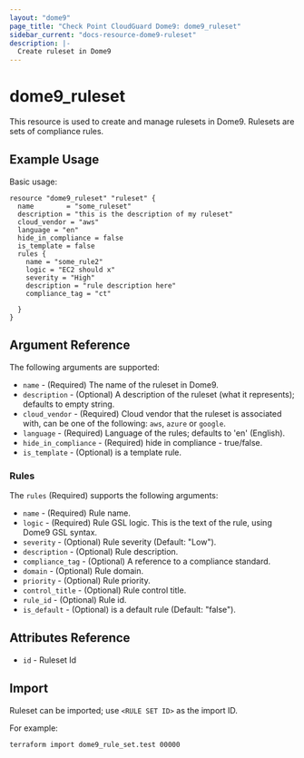 ```yaml
---
layout: "dome9"
page_title: "Check Point CloudGuard Dome9: dome9_ruleset"
sidebar_current: "docs-resource-dome9-ruleset"
description: |-
  Create ruleset in Dome9
---
```


# dome9_ruleset

This resource is used to create and manage rulesets in Dome9. Rulesets are sets of compliance rules.

## Example Usage

Basic usage:

```hcl
resource "dome9_ruleset" "ruleset" {
  name        = "some_ruleset"
  description = "this is the description of my ruleset"
  cloud_vendor = "aws"
  language = "en"
  hide_in_compliance = false
  is_template = false
  rules {
    name = "some_rule2"
    logic = "EC2 should x"
    severity = "High"
    description = "rule description here"
    compliance_tag = "ct"
  
  }
}

```

## Argument Reference

The following arguments are supported:

* `name` - (Required) The name of the ruleset in Dome9.
* `description` - (Optional) A description of the ruleset (what it represents); defaults to empty string.
* `cloud_vendor` - (Required) Cloud vendor that the ruleset is associated with, can be one of the following: `aws`, `azure` or `google`.
* `language` - (Required) Language of the rules; defaults to 'en' (English).
* `hide_in_compliance` - (Required) hide in compliance - true/false.
* `is_template` - (Optional) is a template rule.


### Rules 

The `rules` (Required) supports the following arguments:
    
* `name` - (Required) Rule name.
* `logic` - (Required) Rule GSL logic. This is the text of the rule, using Dome9 GSL syntax.
* `severity` - (Optional) Rule severity (Default: "Low").
* `description` - (Optional) Rule description.
* `compliance_tag` - (Optional) A reference to a compliance standard.
* `domain` - (Optional) Rule domain.
* `priority` - (Optional) Rule priority.
* `control_title` - (Optional) Rule control title.
* `rule_id` - (Optional) Rule id.
* `is_default` - (Optional) is a default rule (Default: "false").


## Attributes Reference

* `id` - Ruleset Id

## Import

Ruleset can be imported; use `<RULE SET ID>` as the import ID. 

For example:

```shell
terraform import dome9_rule_set.test 00000
```

